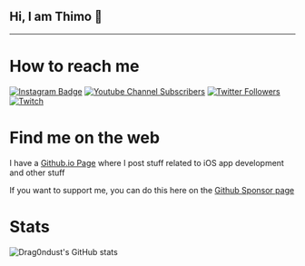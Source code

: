 ## Hi, I am Thimo 👋
---
# How to reach me
[![Instagram Badge](https://img.shields.io/badge/-drag0ndust-grey?style=for-the-badge&logo=instagram&logoColor=white&link=https://instagram.com/drag0ndust/)](https://instagram.com/drag0ndust)
[![Youtube Channel Subscribers](https://img.shields.io/youtube/channel/subscribers/UCzB8H97GhlBy55nkMIgyEBg?logo=youtube&logoColor=red&style=for-the-badge)](https://www.youtube.com/user/drag0ndust)
[![Twitter Followers](https://img.shields.io/twitter/follow/drag0ndust?logo=twitter&style=for-the-badge)](https://twitter.com/drag0ndust)
[![Twitch](https://img.shields.io/twitch/status/drag0ndust?logo=twitch&style=for-the-badge)](https://twitch.tv/drag0ndust)

# Find me on the web
I have a [Github.io Page](https://drag0ndust.github.io) where I post stuff related to iOS app development and other stuff

If you want to support me, you can do this here on the [Github Sponsor page](https://github.com/sponsors/Drag0ndust)

# Stats
![Drag0ndust's GitHub stats](https://github-readme-stats.vercel.app/api?username=drag0ndust&show_icons=true&theme=gruvbox)
